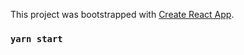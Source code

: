 This project was bootstrapped with [Create React App](https://github.com/facebook/create-react-app).

### `yarn start`

